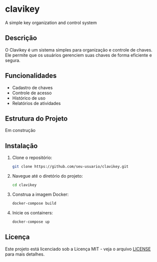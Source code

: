 # clavikey

A simple key organization and control system

## Descrição

O Clavikey é um sistema simples para organização e controle de chaves. Ele permite que os usuários gerenciem suas chaves de forma eficiente e segura.

## Funcionalidades

-   Cadastro de chaves
-   Controle de acesso
-   Histórico de uso
-   Relatórios de atividades

## Estrutura do Projeto

Em construção

## Instalação

1. Clone o repositório:
    ```sh
    git clone https://github.com/seu-usuario/clavikey.git
    ```
2. Navegue até o diretório do projeto:
    ```sh
    cd clavikey
    ```
3. Construa a imagem Docker:
    ```sh
    docker-compose build
    ```
4. Inicie os containers:
    ```sh
    docker-compose up
    ```

## Licença

Este projeto está licenciado sob a Licença MIT - veja o arquivo [LICENSE](LICENSE) para mais detalhes.
